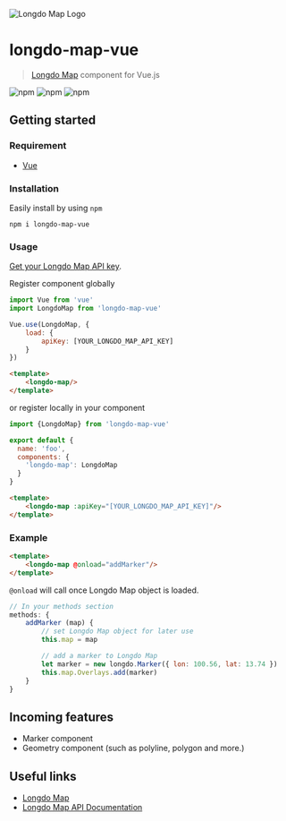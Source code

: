 ![Longdo Map Logo](https://map.longdo.com/themes/longdo/logo.png)

# longdo-map-vue
> [Longdo Map](https://map.longdo.com/) component for Vue.js

![npm](https://img.shields.io/npm/v/longdo-map-vue)
![npm](https://img.shields.io/npm/dt/longdo-map-vue)
![npm](https://img.shields.io/npm/l/longdo-map-vue)

## Getting started

### Requirement
- [Vue](https://github.com/vuejs/vue)

### Installation
Easily install by using `npm`
```cli
npm i longdo-map-vue
```

### Usage
[Get your Longdo Map API key](https://map.longdo.com/docs/javascript/getapi).

Register component globally
```js
import Vue from 'vue'
import LongdoMap from 'longdo-map-vue'

Vue.use(LongdoMap, {
    load: {
        apiKey: [YOUR_LONGDO_MAP_API_KEY]
    }
})
```
```html
<template>
    <longdo-map/>
</template>
```
or register locally in your component
```js
import {LongdoMap} from 'longdo-map-vue'

export default {
  name: 'foo',
  components: {
    'longdo-map': LongdoMap
  }
}
```
```html
<template>
    <longdo-map :apiKey="[YOUR_LONGDO_MAP_API_KEY]"/>
</template>
```

### Example

```html
<template>
    <longdo-map @onload="addMarker"/>
</template>
```
`@onload` will call once Longdo Map object is loaded.
```js
// In your methods section
methods: {
    addMarker (map) {
        // set Longdo Map object for later use
        this.map = map

        // add a marker to Longdo Map
        let marker = new longdo.Marker({ lon: 100.56, lat: 13.74 })
        this.map.Overlays.add(marker)
    }
}
```

## Incoming features
* Marker component
* Geometry component (such as polyline, polygon and more.)

## Useful links
* [Longdo Map](https://map.longdo.com/products)
* [Longdo Map API Documentation](https://map.longdo.com/docs/)
